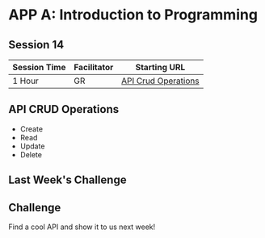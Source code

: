 # APP A: Introduction to Programming
## Session 14

|Session Time|Facilitator|Starting URL                                                               |
|------------|-----------|---------------------------------------------------------------------------|
|1 Hour      |GR         |[API Crud Operations](https://crudcrud.com/) |

## API CRUD Operations
- Create
- Read
- Update
- Delete



## Last Week's Challenge




## Challenge
Find a cool API and show it to us next week!